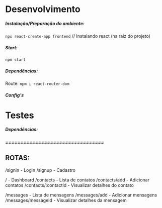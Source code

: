 # Desenvolvimento

##### Instalação/Preparação do ambiente:

`npx react-create-app frontend` // Instalando react (na raiz do projeto)

##### Start:

`npm start`

##### Dependências:

Route: `npm i react-router-dom`


##### Config's


# Testes

##### Dependências:



##### =================================
## ROTAS:

/signin         - Login
/signup         - Cadastro

/               - Dashboard
/contacts       - Lista de contatos
/contacts/add   - Adicionar contatos
/contacts/:contactId   - Visualizar detalhes do contato


/messages               - Lista de mensagens
/messages/add           - Adicionar mensagens
/messages/messageId     - Visualizar detalhes da mensagem 



